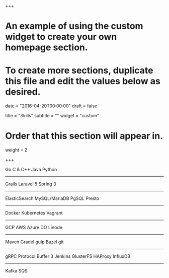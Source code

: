 +++
# An example of using the custom widget to create your own homepage section.
# To create more sections, duplicate this file and edit the values below as desired.

date = "2016-04-20T00:00:00"
draft = false

title = "Skills"
subtitle = ""
widget = "custom"

# Order that this section will appear in.
weight = 2

+++
<div class="skills-container">
<div class="skills-tech">
    <span>Go</span>
    <span>C & C++</span>
    <span>Java</span>
    <span>Python</span>
    <hr>
    <span>Grails</span>
    <span>Laravel 5</span>
    <span>Spring 3</span>
    <hr>
    <span>ElasticSearch</span> 
    <span>MySQL/MariaDB</span>
    <span>PgSQL</span>
    <span>Presto</span>
    <hr>
    <span>Docker</span> 
    <span>Kubernetes</span>
    <span>Vagrant</span>
    <hr>
    <span>GCP</span> 
    <span>AWS</span>
    <span>Azure</span>
    <span>DO</span>
    <span>Linode</span>
    <hr>
    <span>Maven</span> 
    <span>Gradel</span>
    <span>gulp</span>
    <span>Bazel</span>
    <span>git</span>
    <hr>
    <span>gRPC</span> 
    <span>Protocol Buffer 3</span> 
    <span>Jenkins</span>
    <span>GlusterFS</span>
    <span>HAProxy</span>
    <span>InfluxDB</span>
    <hr>
    <span>Kafka</span>
    <span>SQS</span>
</div>
</div>